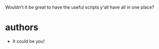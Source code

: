 Wouldn't it be great to have the useful scripts y'all have all in one place?

# authors
- It could be you!